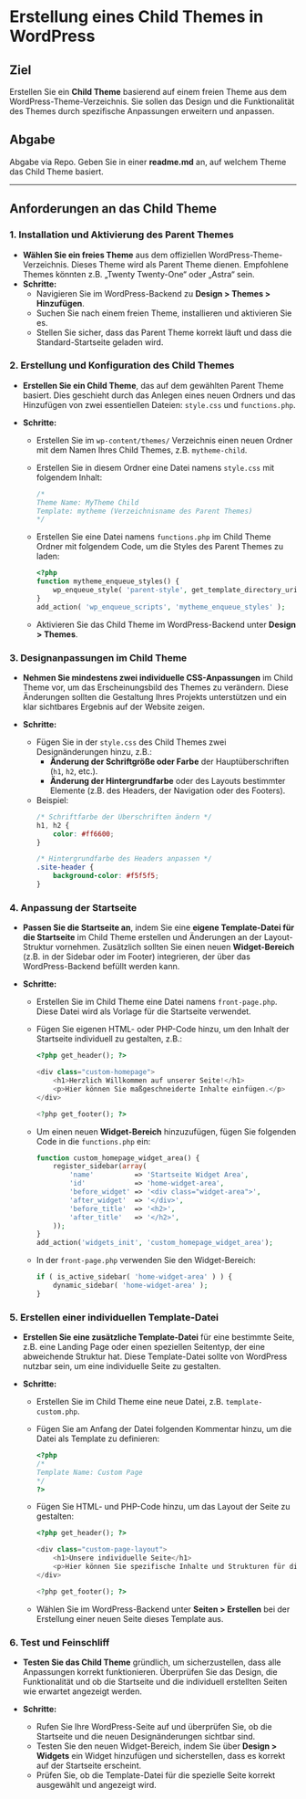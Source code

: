 # Erstellung eines Child Themes in WordPress

## Ziel
Erstellen Sie ein **Child Theme** basierend auf einem freien Theme aus dem WordPress-Theme-Verzeichnis. Sie sollen das Design und die Funktionalität des Themes durch spezifische Anpassungen erweitern und anpassen.

## Abgabe
Abgabe via Repo. Geben Sie in einer **readme.md** an, auf welchem Theme das Child Theme basiert.

---

## Anforderungen an das Child Theme

### 1. Installation und Aktivierung des Parent Themes

- **Wählen Sie ein freies Theme** aus dem offiziellen WordPress-Theme-Verzeichnis. Dieses Theme wird als Parent Theme dienen. Empfohlene Themes könnten z.B. „Twenty Twenty-One“ oder „Astra“ sein.
- **Schritte:**
   - Navigieren Sie im WordPress-Backend zu **Design > Themes > Hinzufügen**.
   - Suchen Sie nach einem freien Theme, installieren und aktivieren Sie es.
   - Stellen Sie sicher, dass das Parent Theme korrekt läuft und dass die Standard-Startseite geladen wird.

### 2. Erstellung und Konfiguration des Child Themes

- **Erstellen Sie ein Child Theme**, das auf dem gewählten Parent Theme basiert. Dies geschieht durch das Anlegen eines neuen Ordners und das Hinzufügen von zwei essentiellen Dateien: `style.css` und `functions.php`.
  
- **Schritte:**
   - Erstellen Sie im `wp-content/themes/` Verzeichnis einen neuen Ordner mit dem Namen Ihres Child Themes, z.B. `mytheme-child`.
   - Erstellen Sie in diesem Ordner eine Datei namens `style.css` mit folgendem Inhalt:
     ```css
     /*
     Theme Name: MyTheme Child
     Template: mytheme (Verzeichnisname des Parent Themes)
     */
     ```

   - Erstellen Sie eine Datei namens `functions.php` im Child Theme Ordner mit folgendem Code, um die Styles des Parent Themes zu laden:
     ```php
     <?php
     function mytheme_enqueue_styles() {
         wp_enqueue_style( 'parent-style', get_template_directory_uri() . '/style.css' );
     }
     add_action( 'wp_enqueue_scripts', 'mytheme_enqueue_styles' );
     ```
   - Aktivieren Sie das Child Theme im WordPress-Backend unter **Design > Themes**.

### 3. Designanpassungen im Child Theme

- **Nehmen Sie mindestens zwei individuelle CSS-Anpassungen** im Child Theme vor, um das Erscheinungsbild des Themes zu verändern. Diese Änderungen sollten die Gestaltung Ihres Projekts unterstützen und ein klar sichtbares Ergebnis auf der Website zeigen.

- **Schritte:**
   - Fügen Sie in der `style.css` des Child Themes zwei Designänderungen hinzu, z.B.:
     - **Änderung der Schriftgröße oder Farbe** der Hauptüberschriften (`h1`, `h2`, etc.).
     - **Änderung der Hintergrundfarbe** oder des Layouts bestimmter Elemente (z.B. des Headers, der Navigation oder des Footers).
   - Beispiel:
     ```css
     /* Schriftfarbe der Überschriften ändern */
     h1, h2 {
         color: #ff6600;
     }

     /* Hintergrundfarbe des Headers anpassen */
     .site-header {
         background-color: #f5f5f5;
     }
     ```

### 4. Anpassung der Startseite

- **Passen Sie die Startseite an**, indem Sie eine **eigene Template-Datei für die Startseite** im Child Theme erstellen und Änderungen an der Layout-Struktur vornehmen. Zusätzlich sollten Sie einen neuen **Widget-Bereich** (z.B. in der Sidebar oder im Footer) integrieren, der über das WordPress-Backend befüllt werden kann.

- **Schritte:**
   - Erstellen Sie im Child Theme eine Datei namens `front-page.php`. Diese Datei wird als Vorlage für die Startseite verwendet.
   - Fügen Sie eigenen HTML- oder PHP-Code hinzu, um den Inhalt der Startseite individuell zu gestalten, z.B.:
     ```php
     <?php get_header(); ?>

     <div class="custom-homepage">
         <h1>Herzlich Willkommen auf unserer Seite!</h1>
         <p>Hier können Sie maßgeschneiderte Inhalte einfügen.</p>
     </div>

     <?php get_footer(); ?>
     ```

   - Um einen neuen **Widget-Bereich** hinzuzufügen, fügen Sie folgenden Code in die `functions.php` ein:
     ```php
     function custom_homepage_widget_area() {
         register_sidebar(array(
             'name'          => 'Startseite Widget Area',
             'id'            => 'home-widget-area',
             'before_widget' => '<div class="widget-area">',
             'after_widget'  => '</div>',
             'before_title'  => '<h2>',
             'after_title'   => '</h2>',
         ));
     }
     add_action('widgets_init', 'custom_homepage_widget_area');
     ```

   - In der `front-page.php` verwenden Sie den Widget-Bereich:
     ```php
     if ( is_active_sidebar( 'home-widget-area' ) ) {
         dynamic_sidebar( 'home-widget-area' );
     }
     ```

### 5. Erstellen einer individuellen Template-Datei

- **Erstellen Sie eine zusätzliche Template-Datei** für eine bestimmte Seite, z.B. eine Landing Page oder einen speziellen Seitentyp, der eine abweichende Struktur hat. Diese Template-Datei sollte von WordPress nutzbar sein, um eine individuelle Seite zu gestalten.

- **Schritte:**
   - Erstellen Sie im Child Theme eine neue Datei, z.B. `template-custom.php`.
   - Fügen Sie am Anfang der Datei folgenden Kommentar hinzu, um die Datei als Template zu definieren:
     ```php
     <?php
     /*
     Template Name: Custom Page
     */
     ?>
     ```
   - Fügen Sie HTML- und PHP-Code hinzu, um das Layout der Seite zu gestalten:
     ```php
     <?php get_header(); ?>

     <div class="custom-page-layout">
         <h1>Unsere individuelle Seite</h1>
         <p>Hier können Sie spezifische Inhalte und Strukturen für diese Seite einfügen.</p>
     </div>

     <?php get_footer(); ?>
     ```

   - Wählen Sie im WordPress-Backend unter **Seiten > Erstellen** bei der Erstellung einer neuen Seite dieses Template aus.

### 6. Test und Feinschliff 

- **Testen Sie das Child Theme** gründlich, um sicherzustellen, dass alle Anpassungen korrekt funktionieren. Überprüfen Sie das Design, die Funktionalität und ob die Startseite und die individuell erstellten Seiten wie erwartet angezeigt werden.

- **Schritte:**
   - Rufen Sie Ihre WordPress-Seite auf und überprüfen Sie, ob die Startseite und die neuen Designänderungen sichtbar sind.
   - Testen Sie den neuen Widget-Bereich, indem Sie über **Design > Widgets** ein Widget hinzufügen und sicherstellen, dass es korrekt auf der Startseite erscheint.
   - Prüfen Sie, ob die Template-Datei für die spezielle Seite korrekt ausgewählt und angezeigt wird.


